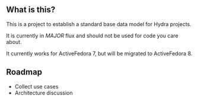 ## What is this?

This is a project to establish a standard base data model for Hydra projects.

It is currently in _MAJOR_ flux and should not be used for code you care about.

It currently works for ActiveFedora 7, but will be migrated to ActiveFedora 8.

## Roadmap
* Collect use cases
* Architecture discussion

